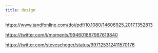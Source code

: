 ```yaml
---
title: design
---
```


https://www.tandfonline.com/doi/pdf/10.1080/14606925.2017.1352813

https://twitter.com/i/moments/994601867987619840

https://twitter.com/steveschoger/status/997125312411570176
